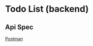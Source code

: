 # Todo List (backend)

## Api Spec

[Postman](https://documenter.getpostman.com/view/19672778/2s9YkgCjj2)
